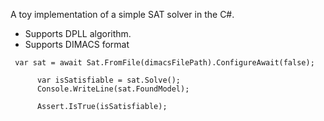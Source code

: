 A toy implementation of a simple SAT solver in the C#. 
* Supports DPLL algorithm.
* Supports DIMACS format

``` 
 var sat = await Sat.FromFile(dimacsFilePath).ConfigureAwait(false);

      var isSatisfiable = sat.Solve();
      Console.WriteLine(sat.FoundModel);

      Assert.IsTrue(isSatisfiable);

 ```